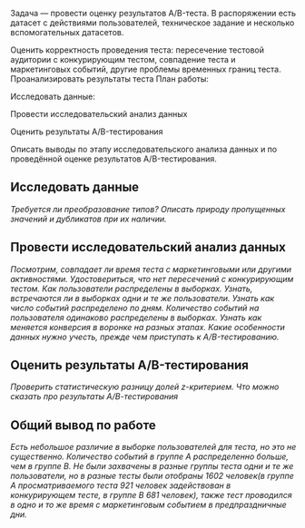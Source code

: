 Задача — провести оценку результатов A/B-теста. В распоряжении есть датасет с действиями пользователей, техническое задание и несколько вспомогательных датасетов.

Оценить корректность проведения теста:
пересечение тестовой аудитории с конкурирующим тестом,
совпадение теста и маркетинговых событий, другие проблемы временных границ теста.
Проанализировать результаты теста
План работы:

Исследовать данные:

Провести исследовательский анализ данных

Оценить результаты A/B-тестирования

Описать выводы по этапу исследовательского анализа данных и по проведённой оценке результатов A/B-тестирования.

## Исследовать данные
*Требуется ли преобразование типов? Опиcать природу пропущенных значений и дубликатов при их наличии.*

## Провести исследовательский анализ данных
*Посмотрим, совпадает ли время теста с маркетинговыми или другими активностями. Удостовериться, что нет пересечений с конкурирующим тестом. Как пользователи распределены в выборках. Узнать, встречаются ли в выборках одни и те же пользователи. Узнать как число событий распределено по дням. Количество событий на пользователя одинаково распределены в выборках. Узнать как меняется конверсия в воронке на разных этапах. Какие особенности данных нужно учесть, прежде чем приступать к A/B-тестированию.*

## Оценить результаты A/B-тестирования
*Проверить статистическую разницу долей z-критерием. Что можно сказать про результаты A/В-тестирования*

## Общий вывод по работе
*Есть небольшое различие в выборке пользователей для теста, но это не существенно. Количество событий в группе А распределенно больше, чем в группе В. Не были захвачены в разные группы теста одни и те же пользователи, но в разные тесты были отобраны 1602 человек(в группе А просматриваемого теста 921 человек задействован в конкурирующем тесте, в группе В 681 человек), также тест проводился в одно и то же время с маркетинговым событием в предпраздничные дни.*
